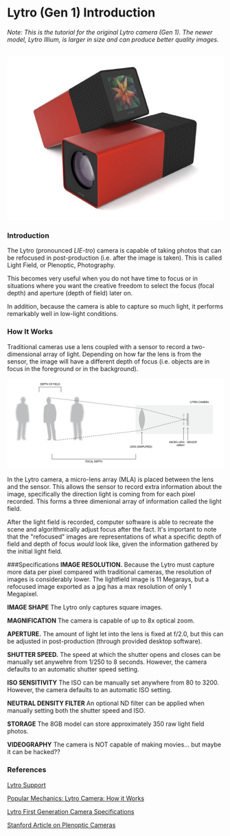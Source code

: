 # Lytro (Gen 1) Introduction

###### Note: This is the tutorial for the original Lytro camera (Gen 1). The newer model, Lytro Illium, is larger in size and can produce better quality images.

![Lytro Camera First Generation](assets/lytro_camera.jpg)

### Introduction
The Lytro (pronounced *LIE-tro*) camera is capable of taking photos that can be refocused in post-production (i.e. after the image is taken). This is called Light Field, or Plenoptic, Photography.

This becomes very useful when you do not have time to focus or in situations where you want the creative freedom to select the focus (focal depth) and aperture (depth of field) later on.

In addition, because the camera is able to capture so much light, it performs remarkably well in low-light conditions.

### How It Works
Traditional cameras use a lens coupled with a sensor to record a two-dimensional array of light. Depending on how far the lens is from the sensor, the image will have a different depth of focus (i.e. objects are in focus in the foreground or in the background).

![Lytro Diagram](assets/lytro_diagram.png)

In the Lytro camera, a micro-lens array (MLA) is placed between the lens and the sensor. This allows the sensor to record extra information about the image, specifically the direction light is coming from for each pixel recorded. This forms a three dimenional array of information called the light field.

After the light field is recorded, computer software is able to recreate the scene and algorithmically adjust focus after the fact. It's important to note that the "refocused" images are representations of what a specific depth of field and depth of focus *would* look like, given the information gathered by the initial light field.


###Specifications
**IMAGE RESOLUTION.** Because the Lytro must capture more data per pixel compared with traditional cameras, the resolution of images is considerably lower. The lightfield image is 11 Megarays, but a refocused image exported as a jpg has a max resolution of only 1 Megapixel.

**IMAGE SHAPE** The Lytro only captures square images.

**MAGNIFICATION** The camera is capable of up to 8x optical zoom.

**APERTURE.** The amount of light let into the lens is fixed at f/2.0, but this can be adjusted in post-production (through provided desktop software). 

**SHUTTER SPEED.** The speed at which the shutter opens and closes can be manually set anywehre from 1/250 to 8 seconds. However, the camera defaults to an automatic shutter speed setting. 

**ISO SENSITIVITY** The ISO can be manually set anywhere from 80 to 3200. However, the camera defaults to an automatic ISO setting.

**NEUTRAL DENSITY FILTER** An optional ND filter can be applied when manually setting both the shutter speed and ISO.

**STORAGE** The 8GB model can store approximately 350 raw light field photos.

**VIDEOGRAPHY** The camera is NOT capable of making movies... but maybe it can be hacked??



### References
[Lytro Support](https://support.lytro.com/hc/en-us/articles/200864220-Lytro-Light-Field-Camera-Overview)

[Popular Mechanics: Lytro Camera: How it Works](http://www.popularmechanics.com/technology/gadgets/reviews/a6900/the-lytro-light-field-camera-how-it-works/)

[Lytro First Generation Camera Specifications](https://store.lytro.com/collections/the-first-generation-lytro-camera/products/first-generation-lytro-camera-8gb)

[Stanford Article on Plenoptic Cameras](http://graphics.stanford.edu/papers/lfcamera/lfcamera-150dpi.pdf)